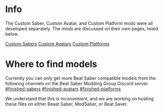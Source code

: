 <!-- TITLE: Models -->
<!-- SUBTITLE: Bring custom 3D Models into Beat Saber! -->

# Info
The Custom Saber, Custom Avatar, and Custom Platform mods were all developed separately.
The mods are discussed on their own pages, listed below.

[Custom Sabers](custom-avatars)
[Custom Avatars](custom-avatars)
[Custom Platforms](custom-platforms)

# Where to find models
Currently you can only get more Beat Saber compatible models from the following channels on the Beat Saber Modding Group Discord server.
[#finished-sabers](https://discordapp.com/channels/441805394323439646/446478074125746176/)
[#finished-avatars](https://discordapp.com/channels/441805394323439646/450344263453245440/)
[#finished-platforms](https://discordapp.com/channels/441805394323439646/452948292641488897/)

We understand that this is inconvenient, and we are working on hosting these files on either Beast Saber, ModSaber, or Beat Saver.
